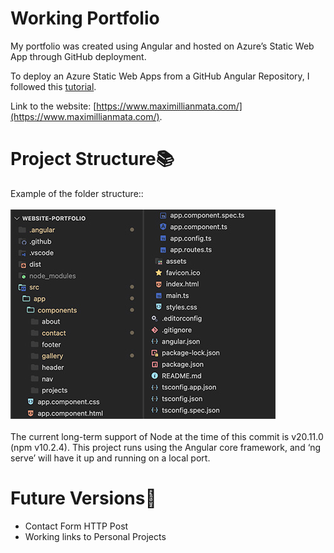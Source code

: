 # Working Portfolio
My portfolio was created using Angular and hosted on Azure’s Static Web App through GitHub deployment.

To deploy an Azure Static Web Apps from a GitHub Angular Repository, I followed this [tutorial](https://www.youtube.com/watch?v=oV4XMevxpiM&ab_channel=MicrosoftDeveloper).

Link to the website: [https://www.maximillianmata.com/](https://www.maximillianmata.com/).

# Project Structure📚
Example of the folder structure::<br><br>
![folder-structure](./portfolio-folder-structure.jpg)<br><br>
The current long-term support of Node at the time of this commit is v20.11.0 (npm v10.2.4). This project runs using the Angular core framework, and ‘ng serve’ will have it up and running on a local port. 

# Future Versions🔮
- Contact Form HTTP Post
- Working links to Personal Projects
